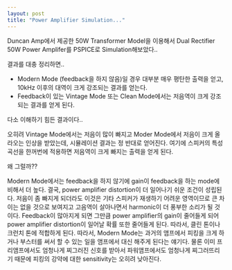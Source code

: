 ```yaml
---
layout: post
title: "Power Amplifier Simulation..."
---
```


Duncan Amp에서 제공한 50W Transformer Model을 이용해서 Dual Rectifier 50W Power Amplifer를 PSPICE로 Simulation해보았다..

결과를 대충 정리하면..

- Modern Mode (feedback을 하지 않음)일 경우 대부분 매우 평탄한 출력을 얻고, 10kHz 이후의 대역이 크게 강조되는 결과를 얻는다.
- Feedback이 있는 Vintage Mode 또는 Clean Mode에서는 저음역이 크게 강조되는 결과를 얻게 된다.

다소 이해하기 힘든 결과이다..

오히려 Vintage Mode에서는 저음이 많이 빠지고 Moder Mode에서 저음이 크게 올라오는 인상을 받았는데, 시뮬레이션 결과는 정 반대로 얻어진다. 여기에 스피커의 특성곡선을 한꺼번에 적용하면 저음역이 크게 빠지는 출력을 얻게 된다.

왜 그럴까??

Modern Mode에서는 feedback을 하지 않기에 gain이 feedback을 하는 mode에 비해서 더 높다. 결국, power amplifier distortion이 더 일어나기 쉬운 조건이 성립된다. 저음이 좀 빠지게 되더라도 이것은 기타 스피커가 재생하기 어려운 영역이므로 큰 차이는 없을 것으로 보여지고 고음역이 살아나면서 harmonic이 더 풍부한 소리가 될 것이다. Feedback이 많아지게 되면 그만큼 power amplifier의 gain이 줄어들게 되어 power amplifier distortion이 일어날 확률 또한 줄어들게 된다. 따라서, 클린 톤이나 크런치 톤에 적합하게 된다. 따라서, Modern Mode는 과거의 앰프에서 피킹을 크게 하거나 부스터를 써서 할 수 있는 일을 앰프에서 대신 해주게 된다는 얘기다. 물론 이미 프리앰프에서도 엄청나게 찌그러진 신호를 받아서 파워앰프에서도 엄청나게 찌그러뜨리기 때문에 피킹의 강약에 대한 sensitivity는 오히려 낮아진다.


